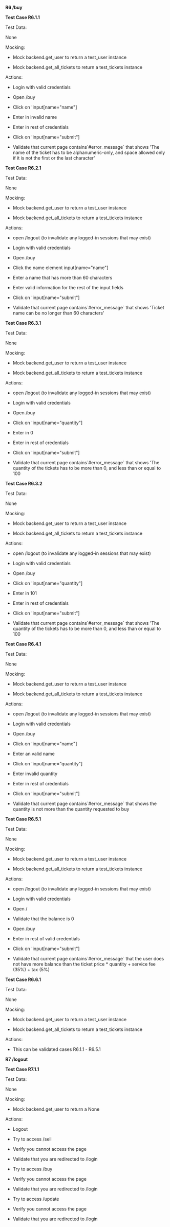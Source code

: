 **R6 /buy**

**Test Case R6.1.1**

Test Data:

None

Mocking:

-   Mock backend.get\_user to return a test\_user instance

-   Mock backend.get\_all\_tickets to return a test\_tickets instance

Actions:

-   Login with valid credentials

-   Open /buy

-   Click on 'input\[name="name"\]

-   Enter in invalid name

-   Enter in rest of credentials

-   Click on 'input\[name="submit"\]

-   Validate that current page contains\`\#error\_message\` that shows
     'The name of the ticket has to be alphanumeric-only, and space
     allowed only if it is not the first or the last character'

**Test Case R6.2.1**

Test Data:

None

Mocking:

-   Mock backend.get\_user to return a test\_user instance

-   Mock backend.get\_all\_tickets to return a test\_tickets instance

Actions:

-   open /logout (to invalidate any logged-in sessions that may exist)

-   Login with valid credentials

-   Open /buy

-   Click the name element input\[name="name"\]

-   Enter a name that has more than 60 characters

-   Enter valid information for the rest of the input fields

-   Click on 'input\[name="submit"\]

-   Validate that current page contains\`\#error\_message\` that shows
     'Ticket name can be no longer than 60 characters\'

**Test Case R6.3.1**

Test Data:

None

Mocking:

-   Mock backend.get\_user to return a test\_user instance

-   Mock backend.get\_all\_tickets to return a test\_tickets instance

Actions:

-   open /logout (to invalidate any logged-in sessions that may exist)

-   Login with valid credentials

-   Open /buy

-   Click on 'input\[name="quantity"\]

-   Enter in 0

-   Enter in rest of credentials

-   Click on 'input\[name="submit"\]

-   Validate that current page contains\`\#error\_message\` that shows
     'The quantity of the tickets has to be more than 0, and less than
     or equal to 100

**Test Case R6.3.2**

Test Data:

None

Mocking:

-   Mock backend.get\_user to return a test\_user instance

-   Mock backend.get\_all\_tickets to return a test\_tickets instance

Actions:

-   open /logout (to invalidate any logged-in sessions that may exist)

-   Login with valid credentials

-   Open /buy

-   Click on 'input\[name="quantity"\]

-   Enter in 101

-   Enter in rest of credentials

-   Click on 'input\[name="submit"\]

-   Validate that current page contains\`\#error\_message\` that shows
    'The quantity of the tickets has to be more than 0, and less than
    or equal to 100

**Test Case R6.4.1**

Test Data:

None

Mocking:

-   Mock backend.get\_user to return a test\_user instance

-   Mock backend.get\_all\_tickets to return a test\_tickets instance

Actions:

-   open /logout (to invalidate any logged-in sessions that may exist)

-   Login with valid credentials

-   Open /buy

-   Click on 'input\[name="name"\]

-   Enter an valid name

-   Click on 'input\[name="quantity"\]

-   Enter invalid quantity

-   Enter in rest of credentials

-   Click on 'input\[name="submit"\]

-   Validate that current page contains\`\#error\_message\` that shows
    the quantity is not more than the quantity requested to buy

**Test Case R6.5.1**

Test Data:

None

Mocking:

-   Mock backend.get\_user to return a test\_user instance

-   Mock backend.get\_all\_tickets to return a test\_tickets instance

Actions:

-   open /logout (to invalidate any logged-in sessions that may exist)

-   Login with valid credentials

-   Open /

-   Validate that the balance is 0

-   Open /buy

-   Enter in rest of valid credentials

-   Click on 'input\[name="submit"\]

-   Validate that current page contains\`\#error\_message\` that the
    user does not have more balance than the ticket price \*
    quantity + service fee (35%) + tax (5%)

**Test Case R6.6.1**

Test Data:

None

Mocking:

-   Mock backend.get\_user to return a test\_user instance

-   Mock backend.get\_all\_tickets to return a test\_tickets instance

Actions:

-   This can be validated cases R6.1.1 - R6.5.1

**R7 /logout**

**Test Case R7.1.1**

Test Data:

None

Mocking:

-   Mock backend.get\_user to return a None

Actions:

-   Logout

-   Try to access /sell

-   Verify you cannot access the page

-   Validate that you are redirected to /login

-   Try to access /buy

-   Verify you cannot access the page

-   Validate that you are redirected to /login

-   Try to access /update

-   Verify you cannot access the page

-   Validate that you are redirected to /login
